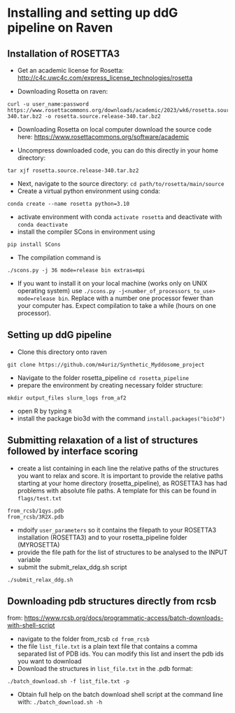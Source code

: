 # Installing and setting up ddG pipeline on Raven
## Installation of ROSETTA3

- Get an academic license for Rosetta: http://c4c.uwc4c.com/express_license_technologies/rosetta

- Downloading Rosetta on raven: 
```
curl -u user_name:password https://www.rosettacommons.org/downloads/academic/2023/wk6/rosetta.source.release-340.tar.bz2 -o rosetta.source.release-340.tar.bz2
```

- Downloading Rosetta on local computer download the source code here: https://www.rosettacommons.org/software/academic

- Uncompress downloaded code, you can do this directly in your home directory:
```
tar xjf rosetta.source.release-340.tar.bz2
```
- Next, navigate to the source directory: ```cd path/to/rosetta/main/source```
- Create a virtual python environment using conda:
```
conda create --name rosetta python=3.10
```
- activate environment with conda ``` activate rosetta ``` and deactivate with ```conda deactivate```
- install the compiler SCons in environment using
```
pip install SCons
```
- The compilation command is
```
./scons.py -j 36 mode=release bin extras=mpi
```
- If you want to install it on your local machine (works only on UNIX operating system) use ```./scons.py -j<number_of_processors_to_use> mode=release bin```. Replace with a number one processor fewer than your computer has. Expect compilation to take a while (hours on one processor).

## Setting up ddG pipeline

- Clone this directory onto raven
```
git clone https://github.com/m4uriz/Synthetic_Myddosome_project
```
- Navigate to the folder rosetta_pipeline ```cd rosetta_pipeline```
- prepare the environment by creating necessary folder structure:
```
mkdir output_files slurm_logs from_af2
```
- open R by typing ```R```
- install the package bio3d with the command ```install.packages("bio3d")```

## Submitting relaxation of a list of structures followed by interface scoring

- create a list containing in each line the relative paths of the structures you want to relax and score. It is important to provide the relative paths starting at your home directory (rosetta_pipeline), as ROSETTA3 has had problems with absolute file paths. A template for this can be found in ```flags/test.txt```
```
from_rcsb/1qys.pdb
from_rcsb/3R2X.pdb
```
- mdoify ```user_parameters``` so it contains the filepath to your ROSETTA3 installation (ROSETTA3) and to your rosetta_pipeline folder (MYROSETTA)
- provide the file path for the list of structures to be analysed to the INPUT variable
- submit the submit_relax_ddg.sh script
```
./submit_relax_ddg.sh
```

## Downloading pdb structures directly from rcsb

from: https://www.rcsb.org/docs/programmatic-access/batch-downloads-with-shell-script

- navigate to the folder from_rcsb ```cd from_rcsb```
- the file ```list_file.txt``` is a plain text file that contains a comma separated list of PDB ids. You can modify this list and insert the pdb ids you want to download
- Download the structures in ```list_file.txt``` in the .pdb format:
```
./batch_download.sh -f list_file.txt -p
```
- Obtain full help on the batch download shell script at the command line with: ```./batch_download.sh -h```
